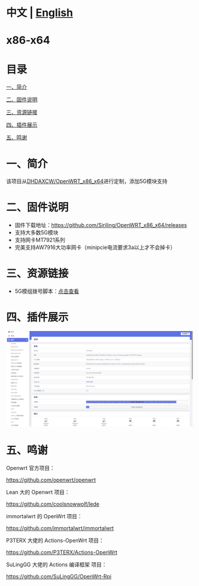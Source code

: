 # 中文 | [English](https://github.com/DHDAXCW/NanoPi-R5S-2021/blob/main/EngLish.md)
# x86-x64

# 目录

[一、简介](#一简介)

[二、固件说明](#二固件说明)

[三、资源链接](#三插件展示)

[四、插件展示](#四插件展示)

[五、鸣谢](#五鸣谢)

# 一、简介

该项目从[DHDAXCW/OpenWRT_x86_x64](https://github.com/DHDAXCW/OpenWRT_x86_x64)进行定制，添加5G模块支持

# 二、固件说明
- 固件下载地址：https://github.com/Siriling/OpenWRT_x86_x64/releases
- 支持大多数5G模块
- 支持网卡MT7921系列
- 完美支持AW7916大功率网卡（minipcie电流要求3a以上才不会掉卡）

# 三、资源链接

- 5G模组拨号脚本：[点击查看](https://github.com/Siriling/OpenWRT_x86_x64/tree/main/tools/5G%E6%A8%A1%E7%BB%84%E6%8B%A8%E5%8F%B7%E8%84%9A%E6%9C%AC)

# 四、插件展示
![image-20221228213127506](images/20.png)

# 五、鸣谢

Openwrt 官方项目：

<https://github.com/openwrt/openwrt>

Lean 大的 Openwrt 项目：

<https://github.com/coolsnowwolf/lede>

immortalwrt 的 OpenWrt 项目：

<https://github.com/immortalwrt/immortalwrt>

P3TERX 大佬的 Actions-OpenWrt 项目：

<https://github.com/P3TERX/Actions-OpenWrt>

SuLingGG 大佬的 Actions 编译框架 项目：

https://github.com/SuLingGG/OpenWrt-Rpi
